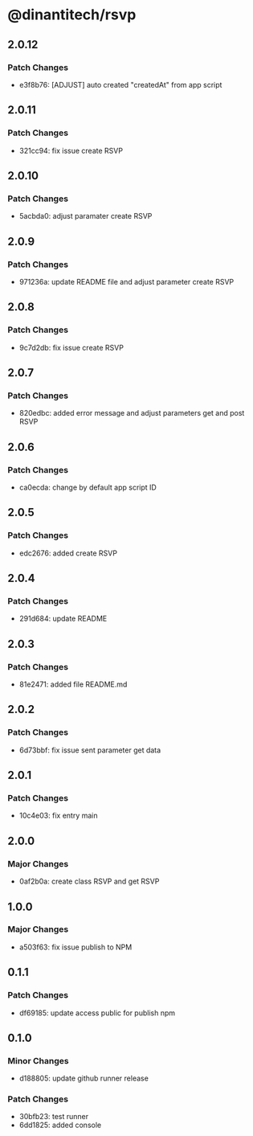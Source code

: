 # @dinantitech/rsvp

## 2.0.12

### Patch Changes

- e3f8b76: [ADJUST] auto created "createdAt" from app script

## 2.0.11

### Patch Changes

- 321cc94: fix issue create RSVP

## 2.0.10

### Patch Changes

- 5acbda0: adjust paramater create RSVP

## 2.0.9

### Patch Changes

- 971236a: update README file and adjust parameter create RSVP

## 2.0.8

### Patch Changes

- 9c7d2db: fix issue create RSVP

## 2.0.7

### Patch Changes

- 820edbc: added error message and adjust parameters get and post RSVP

## 2.0.6

### Patch Changes

- ca0ecda: change by default app script ID

## 2.0.5

### Patch Changes

- edc2676: added create RSVP

## 2.0.4

### Patch Changes

- 291d684: update README

## 2.0.3

### Patch Changes

- 81e2471: added file README.md

## 2.0.2

### Patch Changes

- 6d73bbf: fix issue sent parameter get data

## 2.0.1

### Patch Changes

- 10c4e03: fix entry main

## 2.0.0

### Major Changes

- 0af2b0a: create class RSVP and get RSVP

## 1.0.0

### Major Changes

- a503f63: fix issue publish to NPM

## 0.1.1

### Patch Changes

- df69185: update access public for publish npm

## 0.1.0

### Minor Changes

- d188805: update github runner release

### Patch Changes

- 30bfb23: test runner
- 6dd1825: added console
